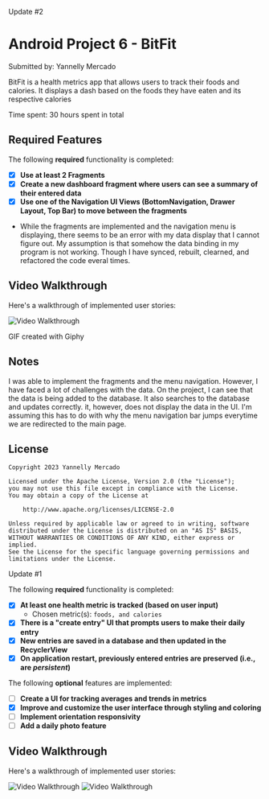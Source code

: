 Update #2

# Android Project 6 - BitFit

Submitted by: Yannelly Mercado

BitFit is a health metrics app that allows users to track their foods and calories. It displays a dash based on the foods they have eaten and its respective calories

Time spent: 30 hours spent in total

## Required Features

The following **required** functionality is completed:

- [X] **Use at least 2 Fragments**
- [X] **Create a new dashboard fragment where users can see a summary of their entered data**
- [X] **Use one of the Navigation UI Views (BottomNavigation, Drawer Layout, Top Bar) to move between the fragments**

* While the fragments are implemented and the navigation menu is displaying, there seems to be an error with my data display that I cannot figure out. My assumption is that somehow the data binding in my program is not working. Though I have synced, rebuilt, clearned, and refactored the code everal times.

## Video Walkthrough

Here's a walkthrough of implemented user stories:

<img src='https://media.giphy.com/media/v1.Y2lkPTc5MGI3NjExNTcyMmNlN2Q0MWM5ODk4YWFjMGRiNTM5YzIwYTk5NzE3YWM2YWE0YSZjdD1n/ozd02Xr00gOyQlVNNo/giphy.gif' width='' alt='Video Walkthrough' />

GIF created with  Giphy
<!-- Recommended tools:
[Kap](https://getkap.co/) for macOS
[ScreenToGif](https://www.screentogif.com/) for Windows
[peek](https://github.com/phw/peek) for Linux. -->

## Notes

I was able to implement the fragments and the menu navigation. However, I have faced a lot of challenges with the data. On the project, I can see that the data is being added to the database. It also searches to the database and updates correctly. it, however, does not display the data in the UI. I'm assuming this has to do with why the menu navigation bar jumps everytime we are redirected to the main page.

## License

    Copyright 2023 Yannelly Mercado

    Licensed under the Apache License, Version 2.0 (the "License");
    you may not use this file except in compliance with the License.
    You may obtain a copy of the License at

        http://www.apache.org/licenses/LICENSE-2.0

    Unless required by applicable law or agreed to in writing, software
    distributed under the License is distributed on an "AS IS" BASIS,
    WITHOUT WARRANTIES OR CONDITIONS OF ANY KIND, either express or implied.
    See the License for the specific language governing permissions and
    limitations under the License.
    
    
    
 Update #1
 
 
The following **required** functionality is completed:

- [X] **At least one health metric is tracked (based on user input)**
  - Chosen metric(s): `foods, and calories`
- [X] **There is a "create entry" UI that prompts users to make their daily entry**
- [X] **New entries are saved in a database and then updated in the RecyclerView**
- [X] **On application restart, previously entered entries are preserved (i.e., are *persistent*)**
 
The following **optional** features are implemented:

- [ ] **Create a UI for tracking averages and trends in metrics**
- [X] **Improve and customize the user interface through styling and coloring**
- [ ] **Implement orientation responsivity**
- [ ] **Add a daily photo feature**
 
 ## Video Walkthrough

Here's a walkthrough of implemented user stories:

<img src='https://media.giphy.com/media/P6kJO2z7bGJTZAxDTx/giphy.gif' width='' alt='Video Walkthrough' />

<img src='https://media.giphy.com/media/Idr9URC1zigw9sIiEK/giphy.gif' width='' alt='Video Walkthrough' />
